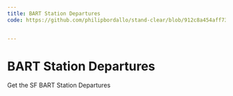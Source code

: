 ```yaml
---
title: BART Station Departures
code: https://github.com/philipbordallo/stand-clear/blob/912c8a454aff7373e1404a871185e2485957494f/src/server/functions/departures.js


---
```


# BART Station Departures

Get the SF BART Station Departures
